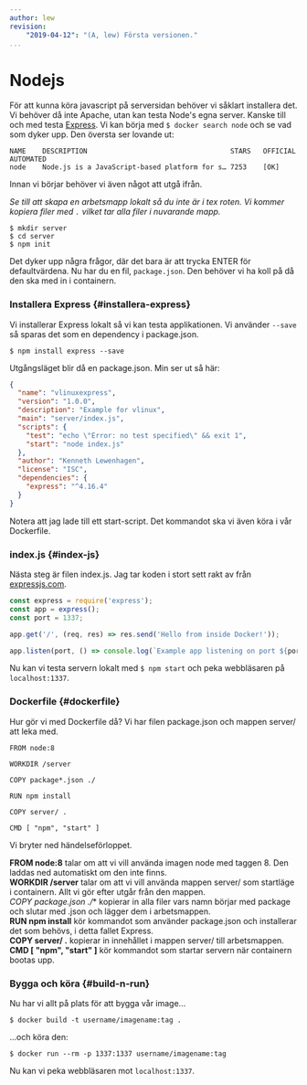 ```yaml
---
author: lew
revision:
    "2019-04-12": "(A, lew) Första versionen."
...
```

Nodejs
=======================

För att kunna köra javascript på serversidan behöver vi såklart installera det. Vi behöver då inte Apache, utan kan testa Node's egna server. Kanske till och med testa [Express](https://expressjs.com/). Vi kan börja med `$ docker search node` och se vad som dyker upp. Den översta ser lovande ut:

```
NAME    DESCRIPTION                                   STARS   OFFICIAL  AUTOMATED
node    Node.js is a JavaScript-based platform for s… 7253    [OK]                
```

Innan vi börjar behöver vi även något att utgå ifrån.

*Se till att skapa en arbetsmapp lokalt så du inte är i tex roten. Vi kommer kopiera filer med `.` vilket tar alla filer i nuvarande mapp.*

```
$ mkdir server
$ cd server
$ npm init
```

Det dyker upp några frågor, där det bara är att trycka ENTER för defaultvärdena. Nu har du en fil, `package.json`. Den behöver vi ha koll på då den ska med in i containern.



### Installera Express {#installera-express}

Vi installerar Express lokalt så vi kan testa applikationen. Vi använder `--save` så sparas det som en dependency i package.json.

```
$ npm install express --save
```

Utgångsläget blir då en package.json. Min ser ut så här:

```json
{
  "name": "vlinuxexpress",
  "version": "1.0.0",
  "description": "Example for vlinux",
  "main": "server/index.js",
  "scripts": {
    "test": "echo \"Error: no test specified\" && exit 1",
    "start": "node index.js"
  },
  "author": "Kenneth Lewenhagen",
  "license": "ISC",
  "dependencies": {
    "express": "^4.16.4"
  }
}
```

Notera att jag lade till ett start-script. Det kommandot ska vi även köra i vår Dockerfile.



### index.js {#index-js}

Nästa steg är filen index.js. Jag tar koden i stort sett rakt av från [expressjs.com](https://expressjs.com/en/starter/hello-world.html).

```javascript
const express = require('express');
const app = express();
const port = 1337;

app.get('/', (req, res) => res.send('Hello from inside Docker!'));

app.listen(port, () => console.log(`Example app listening on port ${port}!`));
```

Nu kan vi testa servern lokalt med `$ npm start` och peka webbläsaren på `localhost:1337`.



### Dockerfile {#dockerfile}

Hur gör vi med Dockerfile då? Vi har filen package.json och mappen server/ att leka med.

```
FROM node:8

WORKDIR /server

COPY package*.json ./

RUN npm install

COPY server/ .

CMD [ "npm", "start" ]
```

Vi bryter ned händelseförloppet.

**FROM node:8** talar om att vi vill använda imagen node med taggen 8. Den laddas ned automatiskt om den inte finns.  
**WORKDIR /server** talar om att vi vill använda mappen server/ som startläge i containern. Allt vi gör efter utgår från den mappen.  
**COPY package*.json ./** kopierar in alla filer vars namn börjar med package och slutar med .json och lägger dem i arbetsmappen.  
**RUN npm install** kör kommandot som använder package.json och installerar det som behövs, i detta fallet Express.  
**COPY server/ .** kopierar in innehållet i mappen server/ till arbetsmappen.  
**CMD [ "npm", "start" ]** kör kommandot som startar servern när containern bootas upp.



### Bygga och köra {#build-n-run}

Nu har vi allt på plats för att bygga vår image...

`$ docker build -t username/imagename:tag .`

...och köra den:

`$ docker run --rm -p 1337:1337 username/imagename:tag`

Nu kan vi peka webbläsaren mot `localhost:1337`.
